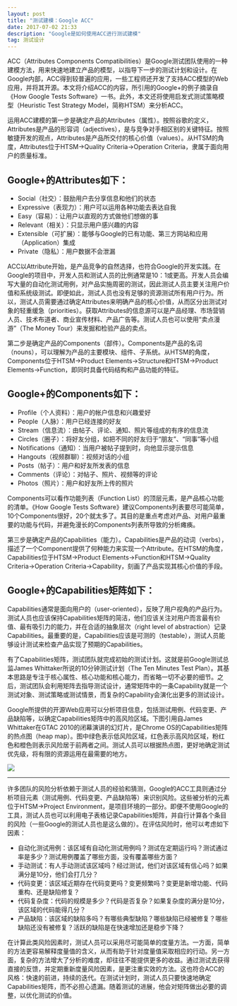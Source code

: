 ```yaml
---
layout: post
title: "测试建模：Google ACC"
date: 2017-07-02 21:33
description: "Google是如何使用ACC进行测试建模"
tag: 测试设计
---  
```


ACC（Attributes Components Compatibilities）是Google测试团队使用的一种建模方法，用来快速地建立产品的模型，以指导下一步的测试计划和设计。在Google内部，ACC得到较普遍的应用，一些工程师还开发了支持ACC模型的Web应用，并将其开源。本文将介绍ACC的内容，所引用的Google+的例子摘录自《How Google Tests Software》一书。此外，本文还将使用启发式测试策略模型（Heuristic Test Strategy Model，简称HTSM）来分析ACC。

运用ACC建模的第一步是确定产品的Attributes（属性）。按照谷歌的定义，Attributes是产品的形容词（adjectives），是与竞争对手相区别的关键特征。按照敏捷开发的观点，Attributes是产品所交付的核心价值（values）。从HTSM的角度，Attributes位于HTSM->Quality Criteria->Operation Criteria，隶属于面向用户的质量标准。

## Google+的Attributes如下：

* Social（社交）：鼓励用户去分享信息和他们的状态
* Expressive（表现力）：用户可以运用各种功能去表达自我
* Easy（容易）：让用户以直观的方式做他们想做的事
* Relevant（相关）：只显示用户感兴趣的内容
* Extensible（可扩展）：能够与Google的已有功能、第三方网站和应用（Application）集成
* Private（隐私）：用户数据不会泄漏

ACC以Attribute开始，是产品竞争的自然选择，也符合Google的开发实践。在Google的项目中，开发人员和测试人员的比例通常是10：1或更高。开发人员会编写大量的自动化测试用例，对产品实施周密的测试，因此测试人员主要关注用户价值和系统级测试。即便如此，测试人员也没有足够的资源测试所有用户行为。所以，测试人员需要通过确定Attributes来明确产品的核心价值，从而区分出测试对象的轻重缓急（priorities）。获取Attributes的信息源可以是产品经理、市场营销人员、技术布道者、商业宣传材料、产品广告等。测试人员也可以使用“卖点漫游”（The Money Tour）来发掘和检验产品的卖点。

第二步是确定产品的Components（部件）。Components是产品的名词（nouns），可以理解为产品的主要模块、组件、子系统。从HTSM的角度，Components位于HTSM->Product Elements->Structure和HTSM->Product Elements->Function，即同时具备代码结构和产品功能的特征。

## Google+的Components如下：

* Profile（个人资料）：用户的帐户信息和兴趣爱好
* People（人脉）：用户已经连接的好友
* Stream（信息流）：由帖子、评论、通知、照片等组成的有序的信息流
* Circles（圈子）：将好友分组，如把不同的好友归于“朋友”、“同事”等小组
* Notifications（通知）：当用户被帖子提到时，向他显示提示信息
* Hangouts（视频群聊）：视频对话的小组
* Posts（帖子）：用户和好友所发表的信息
* Comments（评论）：对帖子、照片、视频等的评论
* Photos（照片）：用户和好友所上传的照片

Components可以看作功能列表（Function List）的顶层元素，是产品核心功能的清单。《How Google Tests Software》建议Components列表要尽可能简单，10个Components很好，20个就太多了。其目的是重点考虑对产品、对用户最重要的功能与代码，并避免漫长的Components列表所导致的分析瘫痪。

第三步是确定产品的Capabilities（能力）。Capabilities是产品的动词（verbs），描述了一个Component提供了何种能力来实现一个Attribute。在HTSM的角度，Capabilities位于HTSM->Product Elements->Function和HTSM->Quality Criteria->Operation Criteria->Capability，刻画了产品实现其核心价值的手段。

## Google+的Capabilities矩阵如下：


Capabilities通常是面向用户的（user-oriented），反映了用户视角的产品行为。测试人员也应该保持Capabilities矩阵的简洁，他们应该关注对用户而言最有价值、最有吸引力的能力，并在合适的抽象层次（right level of abstraction）记录Capabilities。最重要的是，Capabilities应该是可测的（testable），测试人员能够设计测试来检查产品实现了预期的Capabilities。

有了Capabilities矩阵，测试团队就完成初始的测试计划。这就是前Google测试总监James Whittaker所说的10分钟测试计划（The Ten Minutes Test Plan）。其基本思路是专注于核心属性、核心功能和核心能力，而省略一切不必要的细节。之后，测试团队会利用矩阵去指导测试设计，通常矩阵中的一条Capability就是一个测试对象、测试策略或测试情景，而复杂的Capability会演化出更多的测试设计。

Google所提供的开源Web应用可以分析项目信息，包括测试用例、代码变更、产品缺陷等，以确定Capabilities矩阵中的高风险区域。下图引用自James Whittaker在GTAC 2010的闭幕演讲的幻灯片，是Chrome OS的Capabilities矩阵的热点图（heap map）。图中绿色表示低风险区域，红色表示高风险区域，粉红色和橙色则表示风险居于前两者之间。测试人员可以根据热点图，更好地确定测试优先级，将有限的资源运用在最需要的地方。

![](http://images.cnblogs.com/cnblogs_com/liangshi/201204/201204230733037356.jpg)

----------------
许多团队的风险分析依赖于测试人员的经验和猜测，Google的ACC工具则通过分析项目元素（测试用例、代码变更、产品缺陷等）来识别风险。这些被分析的元素位于HTSM->Project Environment，是项目环境的一部分。即便不使用Google的工具，测试人员也可以利用电子表格记录Capabilities矩阵，并自行计算各个条目的风险（一些Google的测试人员也是这么做的）。在评估风险时，他可以考虑如下因素：

* 自动化测试用例：该区域有自动化测试用例吗？测试在定期运行吗？测试通过率是多少？测试用例覆盖了哪些方面，没有覆盖哪些方面？
* 手动测试：有人手动测试该区域吗？经过测试，他们对该区域有信心吗？如果满分是10分，他们会打几分？
* 代码变更：该区域近期存在代码变更吗？变更频繁吗？变更是新增功能、代码重构、还是缺陷修复？
* 代码复杂度：代码的规模是多少？代码是否复杂？如果复杂度的满分是10分，该区域的代码能得几分？
* 产品缺陷：该区域的缺陷多吗？有哪些典型缺陷？哪些缺陷已经被修复？哪些缺陷还没有被修复？活跃的缺陷是在快速增加还是稳步下降？

在计算此类风险因素时，测试人员可以采用尽可能简单的度量方法。一方面，简单的方法更容易解释度量值的含义，从而有助于针对度量值采取相应的行动。另一方面，复杂的方法增大了分析的难度，却往往不能提供更多的收益。通过测试去获得直接的反馈，并定期重新度量风险因素，是更注重实效的方法。这也符合ACC的风格：快速的前进，持续的迭代。在测试计划时，测试人员只要快速地确定Capabilities矩阵，而不必担心遗漏。随着测试的进展，他会对矩阵做出必要的调整，以优化测试的价值。